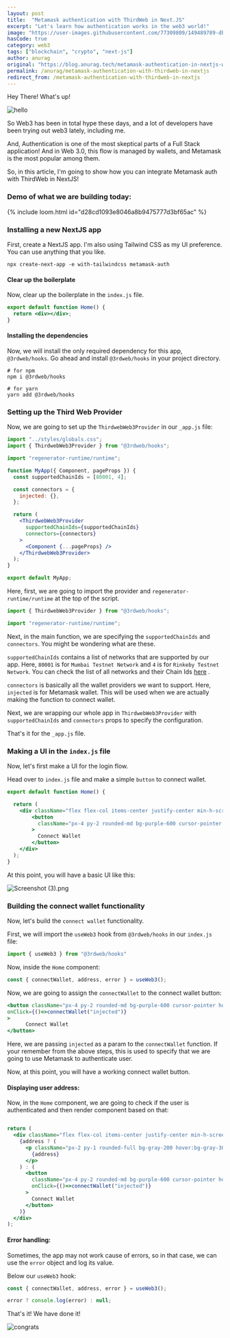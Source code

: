 ```yaml
---
layout: post
title:  "Metamask authentication with ThirdWeb in Next.JS"
excerpt: "Let's learn how authentication works in the web3 world!"
image: "https://user-images.githubusercontent.com/77309809/149489789-db55b033-3196-45e7-9f72-cb49c3630c2f.png"
hasCode: true
category: web3
tags: ["blockchain", "crypto", "next-js"]
author: anurag
original: "https://blog.anurag.tech/metamask-authentication-in-nextjs-with-third-web"
permalink: /anurag/metamask-authentication-with-thirdweb-in-nextjs
redirect_from: /metamask-authentication-with-thirdweb-in-nextjs
---
```


Hey There! What's up!

![hello](https://media.giphy.com/media/zSHERzpaQ9x8k/giphy.gif)

So Web3 has been in total hype these days, and a lot of developers have been trying out web3 lately, including me. 

And, Authentication is one of the most skeptical parts of a Full Stack application! And in Web 3.0, this flow is managed by wallets, and Metamask is the most popular among them. 

So, in this article, I'm going to show how you can integrate Metamask auth with ThirdWeb in NextJS!

### Demo of what we are building today:

{% include loom.html id="d28cd1093e8046a8b9475777d3bf65ac" %}

### Installing a new NextJS app

First, create a NextJS app. I'm also using Tailwind CSS as my UI preference. You can use anything that you like.


```shell
npx create-next-app -e with-tailwindcss metamask-auth
``` 

#### Clear up the boilerplate

Now, clear up the boilerplate in the `index.js` file.


```jsx
export default function Home() {
  return <div></div>;
}
``` 

#### Installing the dependencies

Now, we will install the only required dependency for this app, `@3rdweb/hooks`. Go ahead and install `@3rdweb/hooks` in your project directory.


```shell
# for npm
npm i @3rdweb/hooks

# for yarn
yarn add @3rdweb/hooks
``` 

### Setting up the Third Web Provider

Now, we are going to set up the `ThirdwebWeb3Provider` in our `_app.js` file:


```jsx
import "../styles/globals.css";
import { ThirdwebWeb3Provider } from "@3rdweb/hooks";

import "regenerator-runtime/runtime";

function MyApp({ Component, pageProps }) {
  const supportedChainIds = [80001, 4];

  const connectors = {
    injected: {},
  };

  return (
    <ThirdwebWeb3Provider
      supportedChainIds={supportedChainIds}
      connectors={connectors}
    >
      <Component {...pageProps} />
    </ThirdwebWeb3Provider>
  );
}

export default MyApp;
``` 

Here, first, we are going to import the provider and `regenerator-runtime/runtime` at the top of the script.


```jsx
import { ThirdwebWeb3Provider } from "@3rdweb/hooks";

import "regenerator-runtime/runtime";
``` 

Next, in the main function, we are specifying the `supportedChainIds` and `connectors`. You might be wondering what are these.

`supportedChainIds` contains a list of networks that are supported by our app. Here, `80001` is for `Mumbai Testnet Network` and `4` is for `Rinkeby Testnet Network`. You can check the list of all networks and their Chain Ids  [here](Link) .

`connectors` is basically all the wallet providers we want to support. Here, `injected` is for Metamask wallet. This will be used when we are actually making the function to connect wallet.

Next, we are wrapping our whole app in `ThirdwebWeb3Provider` with `supportedChainIds` and `connectors` props to specify the configuration.

That's it for the `_app.js` file.

### Making a UI in the `index.js` file

Now, let's first make a UI for the login flow.

Head over to `index.js` file and make a simple `button` to connect wallet.


```jsx
export default function Home() {

  return (
    <div className="flex flex-col items-center justify-center min-h-screen py-2 bg-slate-100">
        <button
          className="px-4 py-2 rounded-md bg-purple-600 cursor-pointer hover:bg-purple-500 text-xl font-semibold duration-100 text-white"
        >
          Connect Wallet
        </button>
    </div>
  );
}
``` 

At this point, you will have a basic UI like this:

![Screenshot (3).png](https://cdn.hashnode.com/res/hashnode/image/upload/v1641906515845/FMDlG49IA.png)

### Building the connect wallet functionality

Now, let's build the `connect wallet` functionality.

First, we will import the `useWeb3` hook from `@3rdweb/hooks` in our `index.js` file:


```jsx
import { useWeb3 } from "@3rdweb/hooks" 
``` 

Now, inside the `Home` component:


```jsx
const { connectWallet, address, error } = useWeb3();
``` 

Now, we are going to assign the `connectWallet` to the connect wallet button:


```jsx
<button className="px-4 py-2 rounded-md bg-purple-600 cursor-pointer hover:bg-purple-500 text-xl font-semibold duration-100 text-white"
onClick={()=>connectWallet("injected")}
>
      Connect Wallet
</button>
``` 

Here, we are passing `injected` as a param to the `connectWallet` function. If your remember from the above steps, this is used to specify that we are going to use Metamask to authenticate user.

Now, at this point, you will have a working connect wallet button.

#### Displaying user address:

Now, in the `Home` component, we are going to check if the user is authenticated and then render component based on that:


```jsx

return (
  <div className="flex flex-col items-center justify-center min-h-screen py-2 bg-slate-100">
    {address ? (
      <p className="px-2 py-1 rounded-full bg-gray-200 hover:bg-gray-300 font-mono font-medium cursor-pointer duration-100">
        {address}
      </p>
    ) : (
      <button
        className="px-4 py-2 rounded-md bg-purple-600 cursor-pointer hover:bg-purple-500 text-xl font-semibold duration-100 text-white"
        onClick={()=>connectWallet("injected")}
      >
        Connect Wallet
      </button>
    )}
  </div>
);
``` 

#### Error handling: 

Sometimes, the app may not work cause of errors, so in that case, we can use the `error` object and log its value.

Below our `useWeb3` hook:

```jsx
const { connectWallet, address, error } = useWeb3();

error ? console.log(error) : null;
``` 

That's it! We have done it!

![congrats](https://media.giphy.com/media/3o6fJ1BM7R2EBRDnxK/giphy.gif)
